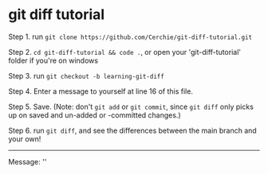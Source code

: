 # git diff tutorial

Step 1. run `git clone https://github.com/Cerchie/git-diff-tutorial.git`

Step 2. `cd git-diff-tutorial && code .`, or open your 'git-diff-tutorial' folder if you're on windows

Step 3. run `git checkout -b learning-git-diff`

Step 4. Enter a message to yourself at line 16 of this file.

Step 5. Save. (Note: don't `git add` or `git commit`, since `git diff` only picks up on saved and un-added or -committed changes.)

Step 6. run `git diff`, and see the differences between the main branch and your own!
______________

Message: ''
